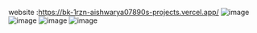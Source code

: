 website :https://bk-1rzn-aishwarya07890s-projects.vercel.app/
![image](https://github.com/user-attachments/assets/4c6cff3e-dfa4-48d1-ae34-6409678fbb99)
![image](https://github.com/user-attachments/assets/385f2ec3-4aea-40a9-88c9-0208965e161f)
![image](https://github.com/user-attachments/assets/ccaf47de-90da-4bc4-a2da-d570256d9a35)
![image](https://github.com/user-attachments/assets/fce56b25-550a-47a2-aab0-d10ffa53ef83)
